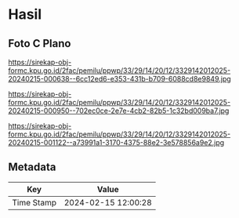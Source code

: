 # Hasil

## Foto C Plano

https://sirekap-obj-formc.kpu.go.id/2fac/pemilu/ppwp/33/29/14/20/12/3329142012025-20240215-000638--6cc12ed6-e353-431b-b709-6088cd8e9849.jpg

https://sirekap-obj-formc.kpu.go.id/2fac/pemilu/ppwp/33/29/14/20/12/3329142012025-20240215-000950--702ec0ce-2e7e-4cb2-82b5-1c32bd009ba7.jpg

https://sirekap-obj-formc.kpu.go.id/2fac/pemilu/ppwp/33/29/14/20/12/3329142012025-20240215-001122--a73991a1-3170-4375-88e2-3e578856a9e2.jpg


## Metadata

| Key        | Value               |
| ---------- | ------------------- |
| Time Stamp | 2024-02-15 12:00:28 |



